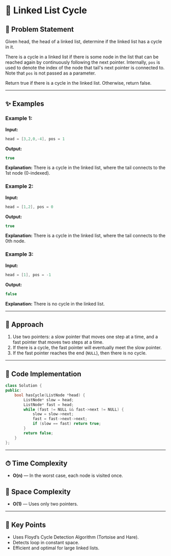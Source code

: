 # 🔁 Linked List Cycle

## 📝 Problem Statement

Given head, the head of a linked list, determine if the linked list has a cycle in it.

There is a cycle in a linked list if there is some node in the list that can be reached again by continuously following the next pointer. Internally, `pos` is used to denote the index of the node that tail's next pointer is connected to. Note that `pos` is not passed as a parameter.

Return true if there is a cycle in the linked list. Otherwise, return false.

---

## ✨ Examples

### Example 1:

**Input:**

```cpp
head = [3,2,0,-4], pos = 1
```

**Output:**

```cpp
true
```

**Explanation:** There is a cycle in the linked list, where the tail connects to the 1st node (0-indexed).

### Example 2:

**Input:**

```cpp
head = [1,2], pos = 0
```

**Output:**

```cpp
true
```

**Explanation:** There is a cycle in the linked list, where the tail connects to the 0th node.

### Example 3:

**Input:**

```cpp
head = [1], pos = -1
```

**Output:**

```cpp
false
```

**Explanation:** There is no cycle in the linked list.

---

## 🚀 Approach

1. Use two pointers: a slow pointer that moves one step at a time, and a fast pointer that moves two steps at a time.
2. If there is a cycle, the fast pointer will eventually meet the slow pointer.
3. If the fast pointer reaches the end (`NULL`), then there is no cycle.

---

## 🔢 Code Implementation

```cpp
class Solution {
public:
    bool hasCycle(ListNode *head) {
        ListNode* slow = head;
        ListNode* fast = head;
        while (fast != NULL && fast->next != NULL) {
            slow = slow->next;
            fast = fast->next->next;
            if (slow == fast) return true;
        }
        return false;
    }
};
```

---

## ⏱ Time Complexity

* **O(n)** — In the worst case, each node is visited once.

## 💾 Space Complexity

* **O(1)** — Uses only two pointers.

---

## 🌟 Key Points

* Uses Floyd’s Cycle Detection Algorithm (Tortoise and Hare).
* Detects loop in constant space.
* Efficient and optimal for large linked lists.
